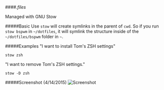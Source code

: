 ####*.files*

Managed with GNU Stow

#####Basic Use
`stow` will create symlinks in the parent of `cwd`. So if you run `stow bspwm` in `~/dotfiles`, it will symlink the structure inside of the `~/dotfiles/bspwm` folder in `~`.

#####Examples
"I want to install Tom's ZSH settings"


`stow zsh`

"I want to remove Tom's ZSH settings."

`stow -D zsh`

#####Screenshot (4/14/2015)
![Screenshot](http://i.imgur.com/dZclE9h.png)
